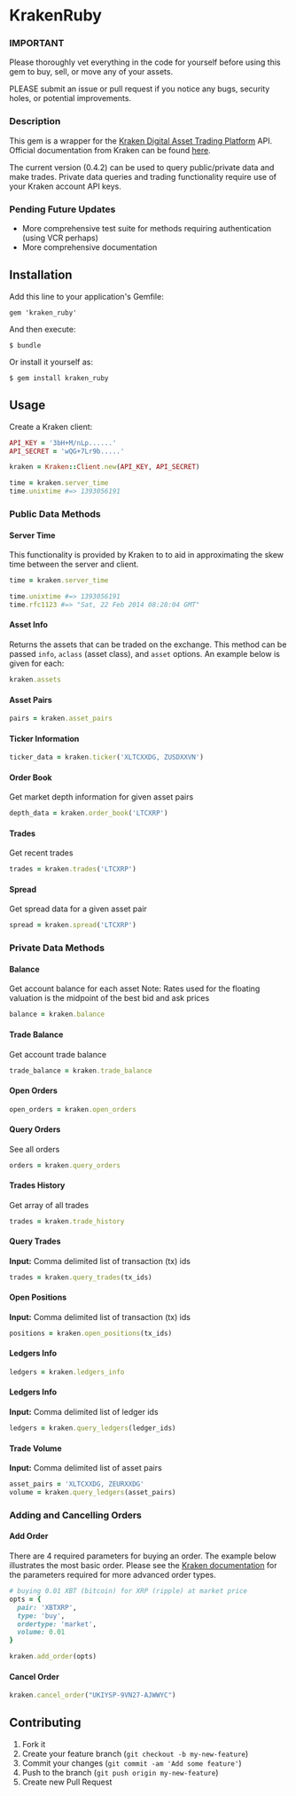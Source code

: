 # KrakenRuby

### IMPORTANT

Please thoroughly vet everything in the code for yourself before using this gem to buy, sell, or move any of your assets.

PLEASE submit an issue or pull request if you notice any bugs, security holes, or potential improvements.

### Description

This gem is a wrapper for the [Kraken Digital Asset Trading Platform](https://www.kraken.com) API. Official documentation from Kraken can be found [here](https://www.kraken.com/help/api).

The current version (0.4.2) can be used to query public/private data and make trades. Private data queries and trading functionality require use of your Kraken account API keys.

### Pending Future Updates

- More comprehensive test suite for methods requiring authentication (using VCR perhaps)
- More comprehensive documentation

## Installation

Add this line to your application's Gemfile:

    gem 'kraken_ruby'

And then execute:

    $ bundle

Or install it yourself as:

    $ gem install kraken_ruby

## Usage

Create a Kraken client:

```ruby
API_KEY = '3bH+M/nLp......'
API_SECRET = 'wQG+7Lr9b.....'

kraken = Kraken::Client.new(API_KEY, API_SECRET)

time = kraken.server_time
time.unixtime #=> 1393056191
```

### Public Data Methods

#### Server Time

This functionality is provided by Kraken to to aid in approximating the skew time between the server and client.

```ruby
time = kraken.server_time

time.unixtime #=> 1393056191
time.rfc1123 #=> "Sat, 22 Feb 2014 08:28:04 GMT"
```

#### Asset Info

Returns the assets that can be traded on the exchange. This method can be passed ```info```, ```aclass``` (asset class), and ```asset``` options. An example below is given for each:

```ruby
kraken.assets
```

#### Asset Pairs

```ruby
pairs = kraken.asset_pairs
```

#### Ticker Information

```ruby
ticker_data = kraken.ticker('XLTCXXDG, ZUSDXXVN')
```

#### Order Book

Get market depth information for given asset pairs

```ruby
depth_data = kraken.order_book('LTCXRP')
```

#### Trades

Get recent trades

```ruby
trades = kraken.trades('LTCXRP')
```

#### Spread

Get spread data for a given asset pair

```ruby
spread = kraken.spread('LTCXRP')
```

### Private Data Methods

#### Balance

Get account balance for each asset
Note: Rates used for the floating valuation is the midpoint of the best bid and ask prices

```ruby
balance = kraken.balance
```

#### Trade Balance

Get account trade balance

```ruby
trade_balance = kraken.trade_balance
```

#### Open Orders

```ruby
open_orders = kraken.open_orders
```

#### Query Orders

See all orders

```ruby
orders = kraken.query_orders
```

#### Trades History

Get array of all trades

```ruby
trades = kraken.trade_history
```

#### Query Trades

**Input:** Comma delimited list of transaction (tx) ids

```ruby
trades = kraken.query_trades(tx_ids)
```

#### Open Positions

**Input:** Comma delimited list of transaction (tx) ids

```ruby
positions = kraken.open_positions(tx_ids)
```

#### Ledgers Info

```ruby
ledgers = kraken.ledgers_info
```

#### Ledgers Info

**Input:** Comma delimited list of ledger ids

```ruby
ledgers = kraken.query_ledgers(ledger_ids)
```

#### Trade Volume

**Input:** Comma delimited list of asset pairs

```ruby
asset_pairs = 'XLTCXXDG, ZEURXXDG'
volume = kraken.query_ledgers(asset_pairs)
```

### Adding and Cancelling Orders

#### Add Order

There are 4 required parameters for buying an order. The example below illustrates the most basic order. Please see the [Kraken documentation](https://www.kraken.com/help/api#add-standard-order) for the parameters required for more advanced order types.
```ruby
# buying 0.01 XBT (bitcoin) for XRP (ripple) at market price
opts = {
  pair: 'XBTXRP',
  type: 'buy',
  ordertype: 'market',
  volume: 0.01
}

kraken.add_order(opts)

```

#### Cancel Order

```ruby
kraken.cancel_order("UKIYSP-9VN27-AJWWYC")
```

## Contributing

1. Fork it
2. Create your feature branch (`git checkout -b my-new-feature`)
3. Commit your changes (`git commit -am 'Add some feature'`)
4. Push to the branch (`git push origin my-new-feature`)
5. Create new Pull Request
